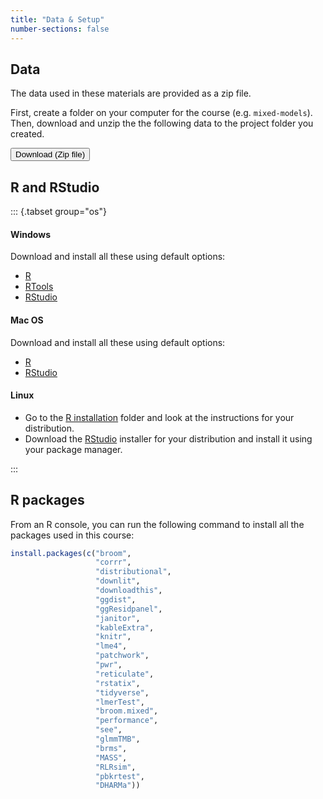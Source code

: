 ```yaml
---
title: "Data & Setup"
number-sections: false
---
```


<!-- 
Note for Training Developers:
We provide instructions for commonly-used software as commented sections below.
Uncomment the sections relevant for your materials, and add additional instructions where needed (e.g. specific packages used).
Note that we use tabsets to provide instructions for all three major operating systems.
-->

## Data

The data used in these materials are provided as a zip file.

First, create a folder on your computer for the course (e.g. `mixed-models`).
Then, download and unzip the the following data to the project folder you created.

<!-- Note for Training Developers: add the link to 'href' -->
<a href="https://github.com/cambiotraining/stats-mixed-effects-models/raw/main/materials/data/data.zip">
  <button class="btn"><i class="fa fa-download"></i> Download (Zip file)</button>
</a>

## R and RStudio

::: {.tabset group="os"}

#### Windows

Download and install all these using default options:

- [R](https://cran.r-project.org/bin/windows/base/release.html)
- [RTools](https://cran.r-project.org/bin/windows/Rtools/)
- [RStudio](https://www.rstudio.com/products/rstudio/download/#download)

#### Mac OS

Download and install all these using default options:

- [R](https://cran.r-project.org/bin/macosx/)
- [RStudio](https://www.rstudio.com/products/rstudio/download/#download)

#### Linux

- Go to the [R installation](https://cran.r-project.org/bin/linux/) folder and look at the instructions for your distribution.
- Download the [RStudio](https://www.rstudio.com/products/rstudio/download/#download) installer for your distribution and install it using your package manager.

:::

## R packages

From an R console, you can run the following command to install all the packages used in this course: 

```r
install.packages(c("broom", 
                   "corrr", 
                   "distributional", 
                   "downlit", 
                   "downloadthis", 
                   "ggdist", 
                   "ggResidpanel", 
                   "janitor", 
                   "kableExtra", 
                   "knitr", 
                   "lme4", 
                   "patchwork", 
                   "pwr", 
                   "reticulate", 
                   "rstatix", 
                   "tidyverse", 
                   "lmerTest", 
                   "broom.mixed", 
                   "performance", 
                   "see",
                   "glmmTMB", 
                   "brms", 
                   "MASS", 
                   "RLRsim", 
                   "pbkrtest",
                   "DHARMa"))
```